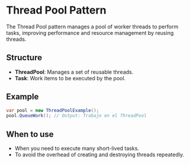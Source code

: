 # Thread Pool Pattern

The Thread Pool pattern manages a pool of worker threads to perform tasks, improving performance and resource management by reusing threads.

## Structure

- **ThreadPool**: Manages a set of reusable threads.
- **Task**: Work items to be executed by the pool.

## Example

```csharp
var pool = new ThreadPoolExample();
pool.QueueWork(); // Output: Trabajo en el ThreadPool
```

## When to use

- When you need to execute many short-lived tasks.
- To avoid the overhead of creating and destroying threads repeatedly.

